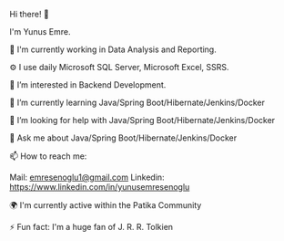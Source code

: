 Hi there! 👋

I'm Yunus Emre.

🏢 I'm currently working in Data Analysis and Reporting.

⚙️ I use daily Microsoft SQL Server, Microsoft Excel, SSRS.

👀 I’m interested in Backend Development.

🌱 I’m currently learning Java/Spring Boot/Hibernate/Jenkins/Docker

🤔 I’m looking for help with Java/Spring Boot/Hibernate/Jenkins/Docker

💬 Ask me about  Java/Spring Boot/Hibernate/Jenkins/Docker

📫 How to reach me:

Mail: emresenoglu1@gmail.com
Linkedin: https://www.linkedin.com/in/yunusemresenoglu

🌍 I'm currently active within the Patika Community

⚡️ Fun fact: I'm a huge fan of  J. R. R. Tolkien
